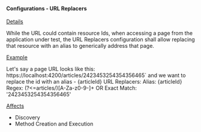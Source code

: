 #### Configurations - URL Replacers

<ins>Details</ins>

While the URL could contain resource Ids, when accessing a page from the application under test, the URL Replacers configuration shall allow replacing that resource with an alias to generically address that page.

<ins>Example</ins>

Let's say a page URL looks like this: https://localhost:4200/articles/2423453254354356465` and we want to replace the id with an alias - {articleId}
URL Replacers: 
Alias: {articleId}
Regex: (?<=articles/)[A-Za-z0-9-]+ OR Exact Match: '2423453254354356465'
   
<ins>Affects</ins>
- Discovery
- Method Creation and Execution




























